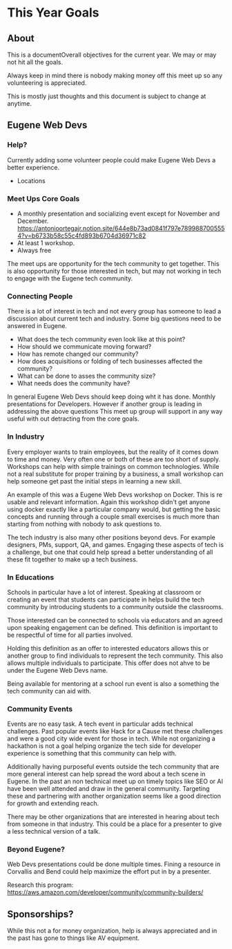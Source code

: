 # This Year Goals

## About
This is a documentOverall objectives for the current year. We may or may not hit all the goals.

Always keep in mind there is nobody making money off this meet up so any volunteering is appreciated.

This is mostly just thoughts and this document is subject to change at anytime.

## Eugene Web Devs

### Help?

Currently adding some volunteer people could make Eugene Web Devs a better experience.

- Locations


### Meet Ups Core Goals

- A monthly presentation and socializing event except for November and December. https://antonioortegajr.notion.site/644e8b73ad0841f797e7899887005554?v=b6733b58c55c4fd893b6704d36971c82
- At least 1 workshop.
- Always free

The meet ups are opportunity for the tech community to get together. This is also opportunity for those interested in tech, but may not working in tech to engage with the Eugene tech community.

### Connecting People

There is a lot of interest in tech and not every group has someone to lead a discussion about current tech and industry. Some big questions need to be answered in Eugene.

- What does the tech community even look like at this point?
- How should we communicate moving forward?
- How has remote changed our community?
- How does acquisitions or folding of tech businesses affected the community?
- What can be done to asses the community size?
- What needs does the community have?

In general Eugene Web Devs should keep doing wht it has done. Monthly presentations for Developers. However if another group is leading in addressing the above questions This meet up group will support in any way useful with out detracting from the core goals.

### In Industry

Every employer wants to train employees, but the reality of it comes down to time and money. Very often one or both of these are too short of supply. Workshops can help with simple trainings on common technologies. While not a real substitute for proper training by a business, a small workshop can help someone get past the initial steps in learning a new skill.

An example of this was a Eugene Web Devs workshop on Docker. This is re usable and relevant information. Again this workshop didn't get anyone using docker exactly like a particular company would, but getting the basic concepts and running through a couple small exercises is much more than starting from nothing with nobody to ask questions to.

The tech industry is also many other positions beyond devs. For example designers, PMs, support, QA, and games. Engaging these aspects of tech is a challenge, but one that could help spread a better understanding of all these fit together to make up a tech business.


### In Educations

Schools in particular have a lot of interest. Speaking at classroom or creating an event that students can participate in helps build the tech community by introducing students to a community outside the classrooms.

Those interested can be connected to schools via educators and an agreed upon speaking engagement can be defined. This definition is important to be respectful of time for all parties involved.

Holding this definition as an offer to interested educators allows this or another group to find individuals to represent the tech community. This also allows multiple individuals to participate. This offer does not ahve to be under the Eugene Web Devs name.

Being available for mentoring at a school run event is also a something the tech community can aid with.

### Community Events

Events are no easy task. A tech event in particular adds technical challenges. Past popular events like Hack for a Cause met these challenges and were a good city wide event for those in tech. While not organizing a hackathon is not a goal helping organize the tech side for developer experience is something that this community can help with.

Additionally having purposeful events outside the tech community that are more general interest can help spread the word about a tech scene in Eugene. In the past an non technical meet up on timely topics like SEO or AI have been well attended and draw in the general community. Targeting these and partnering with another organization seems like a good direction for growth and extending reach.

There may be other organizations that are interested in hearing about tech from someone in that industry. This could be a place for a presenter to give a less technical version of a talk.


### Beyond Eugene?

Web Devs presentations could be done multiple times. Fining a resource in Corvallis and Bend could help maximize the effort put in by a presenter.


Research this program: https://aws.amazon.com/developer/community/community-builders/

## Sponsorships?

While this not a for money organization, help is always appreciated and in the past has gone to things like AV equipment.
